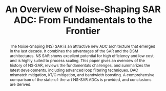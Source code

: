 ---
title: "An Overview of Noise-Shaping SAR ADC: From Fundamentals to the Frontier"

authors:
- Lu Jie
- Xiyuan Tang
- Jiaxin Liu
- Linxiao Shen
- Shaolan Li
- Nan Sun
- Michael P. Flynn

publishDate: "2021-10-13"

summary: OJSSCS, 2021

abstract: "The Noise-Shaping (NS) SAR is an attractive new ADC architecture that emerged in the last decade. It combines the advantages of the SAR and the DSM architectures. NS SAR shows excellent potential for high efficiency and low cost, and is highly suited to process scaling. This paper gives an overview of the history of NS-SAR, reviews the fundamentals challenges, and summarizes the latest developments, including advanced loop filtering techniques, DAC mismatch mitigation, kT/C mitigation, and bandwidth boosting. A comprehensive comparison of the state-of-the-art NS-SAR ADCs is provided, and conclusions are derived."

publication_types: ["2"]

publication: "IEEE Open Journal of the Solid-State Circuits Society ( Early Access )"

tags:
- ADC

links:
- name: IEEE Xplore
  url: https://ieeexplore.ieee.org/document/9569768/
---